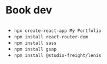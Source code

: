 # Book dev

##

- `npx create-react-app My Portfolio`
- `npm install react-router-dom`
- `npm install sass`
- `npm install gsap`
- `npm install @studio-freight/lenis`
